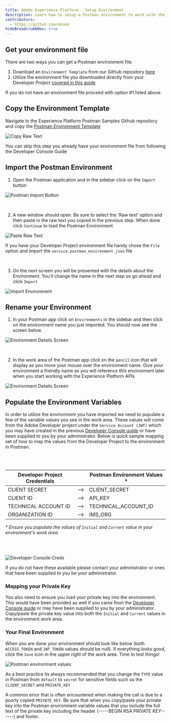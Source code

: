 ```yaml
---
title: Adobe Experience Platform - Setup Environment
description: Learn how to setup a Postman environment to work with the Experience Platform
contributors: 
  - https://github.com/eknee
hideBreadcrumbNav: true
---
```


## Get your environment file

There are two ways you can get a Postman environment file:

1. Download an `Environment Template` from our Github repository [here](https://github.com/adobe/experience-platform-postman-samples/blob/master/Postman%20Environment%20Template.postman_environment.json)
2. Utilize the environment file you downloaded directly from your Developer Project [covered in this guide](../../dev-console/getting-started/index.md)

<InlineAlert variant="info" slots="text" />

If you do not have an environment file proceed with option #1 listed above.

## Copy the Environment Template

Navigate to the Experience Platform Postman Samples Github repository and copy the [Postman Environment Template](https://github.com/adobe/experience-platform-postman-samples/blob/master/Postman%20Environment%20Template.postman_environment.json)

![Copy Raw Text](../images/copy-pm-environment.png)

<InlineAlert variant="info" slots="text" />

You can skip this step you already have your environment file from following the Developer Console Guide

## Import the Postman Environment

1. Open the Postman application and in the sidebar click on the `Import` button

  ![Postman Import Button](../images/import-btn-env.png)

<br/>

2. A new window should open. Be sure to select the 'Raw text' option and then paste in the raw text you copied in the previous step. When done click `Continue` to load the Postman Environment.

  ![Paste Raw Text](../images/import-copy-env.png)

<InlineAlert variant="info" slots="text" />

If you have your Developer Project environment file handy chose the `File` option and import the `service.postman_environment.json` file

<br/>

3. On the next screen you will be presented with the details about the Environment. You'll change the name in the next step so go ahead and click `Import`

![Import Environment](../images/import-create-env.png)

## Rename your Environment 

1. In your Postman app click on `Environments` in the sidebar and then click on the environment name you just imported. You should now see the screen below.

  ![Environment Details Screen](../images/postman-env-select.png)

<br/>

2. In the work area of the Postman app click on the `pencil` icon that will display as you move your mouse over the environment name. Give your environment a friendly name as you will reference this environment later when you start working with the Experience Platform APIs

  ![Environment Details Screen](../images/postman-rename-env.gif)

## Populate the Environment Variables

In order to utilize the environment you have imported we need to populate a few of the variable values you see in the work area. These values will come from the Adobe Developer project under the `Service Account (JWT)` which you may have created in the previous [Developer Console guide](../../dev-console/getting-started/index.md) or have been supplied to you by your administrator. Below is quick sample mapping set of how to map the values from the Developer Project to the environment in Postman.

<br/>
<br/>

| Developer Project Credentials |  | Postman Environment Values * |
|---|---|---|
| CLIENT SECRET | --> | CLIENT_SECRET |
| CLIENT ID | --> | API_KEY |
| TECHNICAL ACCOUNT ID | --> | TECHNICAL_ACCOUNT_ID |
| ORGANIZATION ID | --> | IMS_ORG |

_* Ensure you populate the values of `Initial` and `Current` value in your environment's work area_

<br/>
<br/>

![Developer Console Creds](../images/dev-console-creds.png)

<InlineAlert variant="info" slots="text" />

If you do not have these available please contact your administrator or ones that have been supplied to you be your administrator. 

### Mapping your Private Key

You also need to ensure you load your private key into the environment. This would have been provided as well if you came from the [Developer Console guide](../../dev-console/getting-started/index.md) or may have been supplied to you by your administrator. Copy/paste the private key value into both the `Initial` and `Current` values in the environment work area.

### Your Final Environment

When you are done your environment should look like below (both `ACCESS_TOKEN` and `JWT_TOKEN` values should be null). If everything looks good, click the `Save` icon in the upper right of the work area. Time to test things!

![Postman environment values](../images/postman-save-env.gif)

<InlineAlert variant="help" slots="text" />

As a best practice its always recommended that you change the `TYPE` value in Postman from `default` to `secret` for sensitive fields such as the `CLIENT_SECRET` and `PRIVATE_KEY`

<InlineAlert variant="help" slots="text" />

A common error that is often encountered when making the call is due to a poorly copied `PRIVATE_KEY`. Be sure that when you copy/paste your private key into the Postman environment variable values that you include the full text of the private key including the header (-----BEGIN RSA PRIVATE KEY------) and footer.
